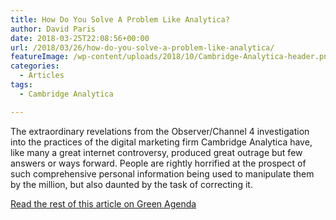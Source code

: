 ```yaml
---
title: How Do You Solve A Problem Like Analytica?
author: David Paris
date: 2018-03-25T22:08:56+00:00
url: /2018/03/26/how-do-you-solve-a-problem-like-analytica/
featureImage: /wp-content/uploads/2018/10/Cambridge-Analytica-header.png
categories:
  - Articles
tags:
  - Cambridge Analytica

---
```

The extraordinary revelations from the Observer/Channel 4 investigation into the practices of the digital marketing firm Cambridge Analytica have, like many a great internet controversy, produced great outrage but few answers or ways forward. People are rightly horrified at the prospect of such comprehensive personal information being used to manipulate them by the million, but also daunted by the task of correcting it.

[Read the rest of this article on Green Agenda][1]

 [1]: https://greenagenda.org.au/2018/03/analytica/#more-2977